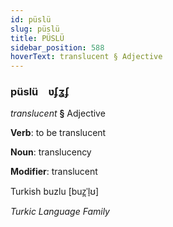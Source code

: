 ```yaml
---
id: püslü
slug: püslü
title: PÜSLÜ
sidebar_position: 588
hoverText: translucent § Adjective
---
```


### püslü&emsp;<span kind="abugida">ʋ́ʄʓʄ</span>

*translucent* **§** Adjective

**Verb**: to be translucent

**Noun**: translucency

**Modifier**: translucent

Turkish buzlu [buz̪ˈl̠ʊ]

*Turkic Language Family*